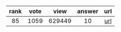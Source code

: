
| rank | vote | view | answer | url |
|:-:|:-:|:-:|:-:|:-:|
|85|1059|629449|10| [url](http://stackoverflow.com/questions/1747817/create-a-dictionary-with-list-comprehension-in-python) |
